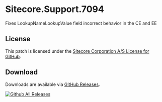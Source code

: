 # Sitecore.Support.7094
Fixes LookupNameLookupValue field incorrect behavior in the CE and EE

## License  
This patch is licensed under the [Sitecore Corporation A/S License for GitHub](https://github.com/sitecoresupport/Sitecore.Support.7094/blob/master/LICENSE).  

## Download  
Downloads are available via [GitHub Releases](https://github.com/sitecoresupport/Sitecore.Support.7094/releases).  

[![Github All Releases](https://img.shields.io/github/downloads/SitecoreSupport/Sitecore.Support.7094/total.svg)](https://github.com/SitecoreSupport/Sitecore.Support.7094/releases)
